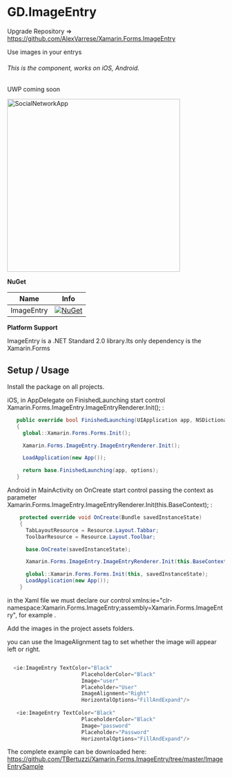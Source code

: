 # GD.ImageEntry

Upgrade Repository => https://github.com/AlexVarrese/Xamarin.Forms.ImageEntry

Use images in your entrys
 
###### This is the component, works on iOS, Android.

UWP coming soon

<a href="#">
<img border="0" src="Resources/sample.png" width="400"   alt="SocialNetworkApp" /></a>
 
 **NuGet**

|Name|Info|
| ------------------- | :------------------: |
|ImageEntry|[![NuGet](https://img.shields.io/badge/nuget-1.0.7-blue.svg)](https://www.nuget.org/packages/Xamarin.Forms.ImageEntry/)|

**Platform Support**

ImageEntry is a .NET Standard 2.0 library.Its only dependency is the Xamarin.Forms

## Setup / Usage

Install the package on all projects.

iOS, in AppDelegate on FinishedLaunching start control  Xamarin.Forms.ImageEntry.ImageEntryRenderer.Init(); :

```csharp
   public override bool FinishedLaunching(UIApplication app, NSDictionary options)
   {
     global::Xamarin.Forms.Forms.Init();

     Xamarin.Forms.ImageEntry.ImageEntryRenderer.Init();

     LoadApplication(new App());

     return base.FinishedLaunching(app, options);
   }
```

Android in MainActivity on OnCreate start control passing the context as parameter  Xamarin.Forms.ImageEntry.ImageEntryRenderer.Init(this.BaseContext); :

```csharp
    protected override void OnCreate(Bundle savedInstanceState)
    {
      TabLayoutResource = Resource.Layout.Tabbar;
      ToolbarResource = Resource.Layout.Toolbar;

      base.OnCreate(savedInstanceState);

      Xamarin.Forms.ImageEntry.ImageEntryRenderer.Init(this.BaseContext);

      global::Xamarin.Forms.Forms.Init(this, savedInstanceState);
      LoadApplication(new App());
    }
```
in the Xaml file we must declare our control   xmlns:ie="clr-namespace:Xamarin.Forms.ImageEntry;assembly=Xamarin.Forms.ImageEntry", for example . 

Add the images in the project assets folders.

you can use the ImageAlignment tag to set whether the image will appear left or right.

```csharp

  <ie:ImageEntry TextColor="Black" 
                        PlaceholderColor="Black" 
                        Image="user" 
                        Placeholder="User" 
                        ImageAlignment="Right"
                        HorizontalOptions="FillAndExpand"/>
                
   <ie:ImageEntry TextColor="Black" 
                        PlaceholderColor="Black" 
                        Image="password" 
                        Placeholder="Password" 
                        HorizontalOptions="FillAndExpand"/>

```

The complete example can be downloaded here: https://github.com/TBertuzzi/Xamarin.Forms.ImageEntry/tree/master/ImageEntrySample


